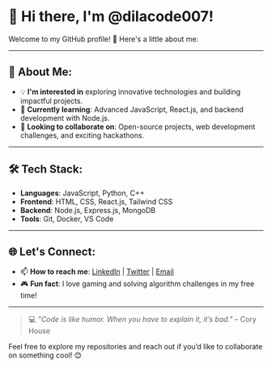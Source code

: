 # 👋 Hi there, I'm @dilacode007! 

Welcome to my GitHub profile! 🚀 Here's a little about me:

---

## 🌟 About Me:
- 💡 **I'm interested in** exploring innovative technologies and building impactful projects.
- 📖 **Currently learning**: Advanced JavaScript, React.js, and backend development with Node.js.
- 🤝 **Looking to collaborate on**: Open-source projects, web development challenges, and exciting hackathons.

---

## 🛠️ Tech Stack:
- **Languages**: JavaScript, Python, C++
- **Frontend**: HTML, CSS, React.js, Tailwind CSS
- **Backend**: Node.js, Express.js, MongoDB
- **Tools**: Git, Docker, VS Code

---

## 🌐 Let's Connect:
- 📫 **How to reach me**: [LinkedIn](https://linkedin.com/in/your-profile) | [Twitter](https://twitter.com/your-handle) | [Email](mailto:your-email@example.com)
- 🎮 **Fun fact**: I love gaming and solving algorithm challenges in my free time!

---

> 💻 *"Code is like humor. When you have to explain it, it’s bad."* – Cory House

Feel free to explore my repositories and reach out if you’d like to collaborate on something cool! 😊
